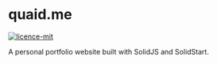# quaid.me

[![licence-mit](https://img.shields.io/badge/LICENCE-MIT-6e11b0?labelColor=1c0133&style=for-the-badge)](/LICENCE.md)

A personal portfolio website built with SolidJS and SolidStart.
